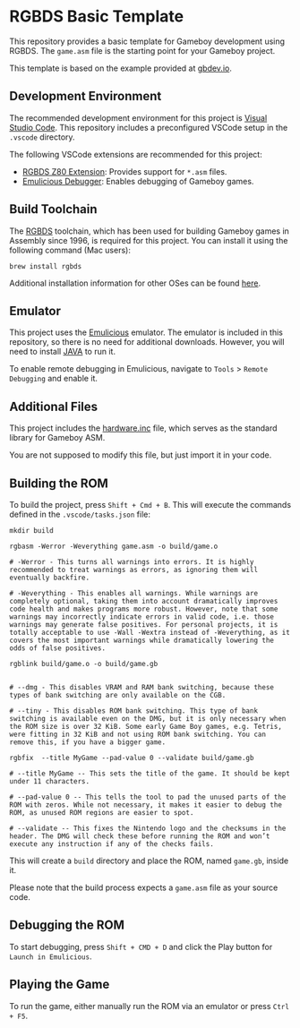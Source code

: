 # RGBDS Basic Template

This repository provides a basic template for Gameboy development using RGBDS. The `game.asm` file is the starting point for your Gameboy project.

This template is based on the example provided at [gbdev.io](https://gbdev.io/gb-asm-tutorial/part1/hello_world.html).

## Development Environment

The recommended development environment for this project is [Visual Studio Code](https://code.visualstudio.com/). This repository includes a preconfigured VSCode setup in the `.vscode` directory.

The following VSCode extensions are recommended for this project:

* [RGBDS Z80 Extension](https://marketplace.visualstudio.com/items?itemName=donaldhays.rgbds-z80): Provides support for `*.asm` files.
* [Emulicious Debugger](https://marketplace.visualstudio.com/items?itemName=emulicious.emulicious-debugger): Enables debugging of Gameboy games.

## Build Toolchain

The [RGBDS](https://rgbds.gbdev.io/) toolchain, which has been used for building Gameboy games in Assembly since 1996, is required for this project. You can install it using the following command (Mac users):

```shell
brew install rgbds
```

Additional installation information for other OSes can be found [here](https://rgbds.gbdev.io/install).

## Emulator

This project uses the [Emulicious](https://emulicious.net/) emulator. The emulator is included in this repository, so there is no need for additional downloads. However, you will need to install [JAVA](https://www.java.com/en/download/) to run it.

To enable remote debugging in Emulicious, navigate to `Tools` > `Remote Debugging` and enable it.

## Additional Files

This project includes the [hardware.inc](https://raw.githubusercontent.com/gbdev/hardware.inc/v4.0/hardware.inc) file, which serves as the standard library for Gameboy ASM.

You are not supposed to modify this file, but just import it in your code.

## Building the ROM

To build the project, press `Shift + Cmd + B`. This will execute the commands defined in the `.vscode/tasks.json` file:

```shell
mkdir build
```

```shell
rgbasm -Werror -Weverything game.asm -o build/game.o

# -Werror - This turns all warnings into errors. It is highly recommended to treat warnings as errors, as ignoring them will eventually backfire.

# -Weverything - This enables all warnings. While warnings are completely optional, taking them into account dramatically improves code health and makes programs more robust. However, note that some warnings may incorrectly indicate errors in valid code, i.e. those warnings may generate false positives. For personal projects, it is totally acceptable to use -Wall -Wextra instead of -Weverything, as it covers the most important warnings while dramatically lowering the odds of false positives.
```

```shell
rgblink build/game.o -o build/game.gb


# --dmg - This disables VRAM and RAM bank switching, because these types of bank switching are only available on the CGB.

# --tiny - This disables ROM bank switching. This type of bank switching is available even on the DMG, but it is only necessary when the ROM size is over 32 KiB. Some early Game Boy games, e.g. Tetris, were fitting in 32 KiB and not using ROM bank switching. You can remove this, if you have a bigger game.
```

```shell
rgbfix  --title MyGame --pad-value 0 --validate build/game.gb

# --title MyGame -- This sets the title of the game. It should be kept under 11 characters.

# --pad-value 0 -- This tells the tool to pad the unused parts of the ROM with zeros. While not necessary, it makes it easier to debug the ROM, as unused ROM regions are easier to spot.

# --validate -- This fixes the Nintendo logo and the checksums in the header. The DMG will check these before running the ROM and won’t execute any instruction if any of the checks fails.
```

This will create a `build` directory and place the ROM, named `game.gb`, inside it.

Please note that the build process expects a `game.asm` file as your source code.

## Debugging the ROM

To start debugging, press `Shift + CMD + D` and click the Play button for `Launch in Emulicious`.

## Playing the Game

To run the game, either manually run the ROM via an emulator or press `Ctrl + F5`.